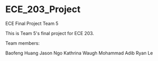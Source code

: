 # ECE_203_Project
ECE Final Project Team 5

This is Team 5's final project for ECE 203.

Team members:

Baofeng Huang
Jason Ngo
Kathrina Waugh
Mohammad Adib
Ryan Le
